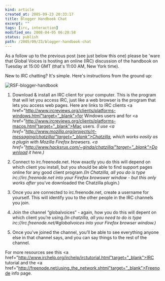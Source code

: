 ```yaml
---
kind: article
created_at: 2005-09-23 20:33:17
title: Blogger Handbook Chat
excerpt: ""
tags: [irc, interaction]
modified_on: 2008-04-05 06:20:58
status: publish 
path: /2005/09/23/blogger-handbook-chat
---
```


As a follow up to the previous post (see just below this one) please be 'ware that Global Voices is hosting an online (IRC) discussion of the handbook on Tuesday at 15:00 GMT (that's 11:00 AM, New York time). 

New to IRC chatting? It's simple. Here's instructions from the ground up:
					
<img alt="RSF-blogger-handbook" src="/static/images/RSF-blogger-handbook.jpg" >


1. Download &#038; install an IRC client for your computer. This is the program that will let you access IRC, just like a web browser is the program that lets you access web pages.  Here are links to IRC clients <a href="http://www.ircreviews.org/clients/platforms-windows.html"target="_blank">for Windows users</a> and for <a href="http://www.ircreviews.org/clients/platforms-macos.html"target="_blank">Mac users</a>. <em>(I use <a href="http://www.mozilla.org/projects/rt-messaging/chatzilla/"target="_blank">Chatzilla</a>, which works easily as a plugin with Mozilla Firefox browsers. <a href="http://www.hacksrus.com/~ginda/chatzilla/"target="_blank">Download it here</a>.)</em>


2. Connect to irc.freenode.net. How exactly you do this will depend on which client you install, but you should be able to find support pages online for any good client program.<em>(In Chatzilla, all you do is type irc://irc.freenode.net into your Firefox browswer window - but this only works </em><em>after </em>you&#8217;ve downloaded the Chatzilla plugin.)


3. Once you are connected to irc.freenode.net, create a username for yourself. This will identify you to the other people in the IRC channels you join.



4. Join the channel &#8220;globalvoices&#8221; - again, how you do this will depent on which client you&#8217;re using.<em>(In chatzilla, all you need to do is type irc://irc.freenode.net/#globalvoices into your Firefox browser window.)</em>



5. Once you&#8217;ve joined the channel, you&#8217;ll be able to see everything anyone else in that channel says, and you can say things to the rest of the channel. 



For more resources see this <a href="http://www.irchelp.org/irchelp/irctutorial.html"target="_blank">IRC tutorial</a> and the <a href="http://freenode.net/using_the_network.shtml"target="_blank">Freenode info page</a>.

</blockquote>